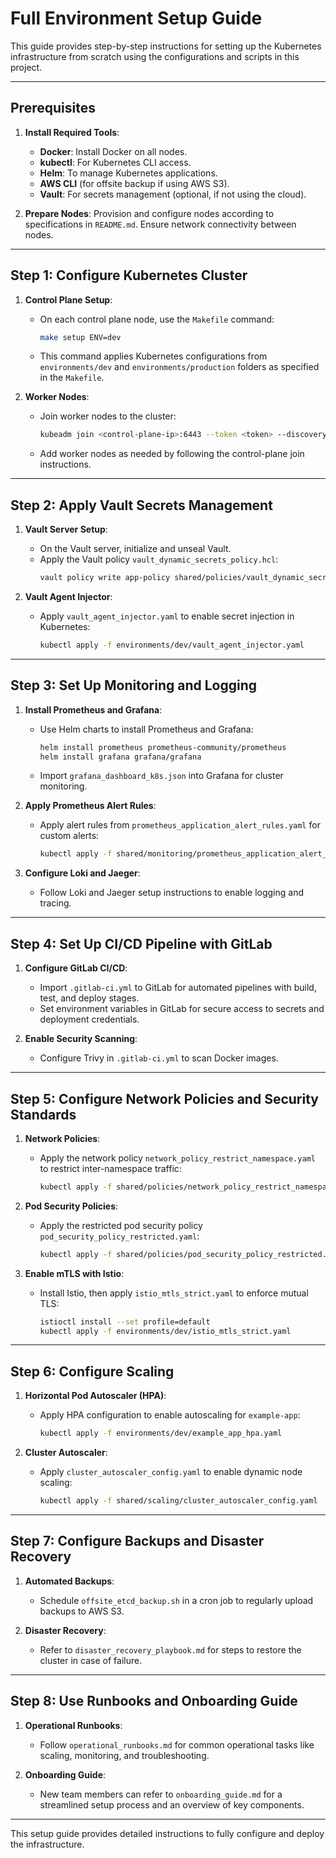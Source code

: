 
# Full Environment Setup Guide

This guide provides step-by-step instructions for setting up the Kubernetes infrastructure from scratch using the configurations and scripts in this project.

---

## Prerequisites

1. **Install Required Tools**:
   - **Docker**: Install Docker on all nodes.
   - **kubectl**: For Kubernetes CLI access.
   - **Helm**: To manage Kubernetes applications.
   - **AWS CLI** (for offsite backup if using AWS S3).
   - **Vault**: For secrets management (optional, if not using the cloud).

2. **Prepare Nodes**: Provision and configure nodes according to specifications in `README.md`. Ensure network connectivity between nodes.

---

## Step 1: Configure Kubernetes Cluster

1. **Control Plane Setup**:
   - On each control plane node, use the `Makefile` command:
     ```bash
     make setup ENV=dev
     ```
   - This command applies Kubernetes configurations from `environments/dev` and `environments/production` folders as specified in the `Makefile`.

2. **Worker Nodes**:
   - Join worker nodes to the cluster:
     ```bash
     kubeadm join <control-plane-ip>:6443 --token <token> --discovery-token-ca-cert-hash sha256:<hash>
     ```
   - Add worker nodes as needed by following the control-plane join instructions.

---

## Step 2: Apply Vault Secrets Management

1. **Vault Server Setup**:
   - On the Vault server, initialize and unseal Vault.
   - Apply the Vault policy `vault_dynamic_secrets_policy.hcl`:
     ```bash
     vault policy write app-policy shared/policies/vault_dynamic_secrets_policy.hcl
     ```

2. **Vault Agent Injector**:
   - Apply `vault_agent_injector.yaml` to enable secret injection in Kubernetes:
     ```bash
     kubectl apply -f environments/dev/vault_agent_injector.yaml
     ```

---

## Step 3: Set Up Monitoring and Logging

1. **Install Prometheus and Grafana**:
   - Use Helm charts to install Prometheus and Grafana:
     ```bash
     helm install prometheus prometheus-community/prometheus
     helm install grafana grafana/grafana
     ```
   - Import `grafana_dashboard_k8s.json` into Grafana for cluster monitoring.

2. **Apply Prometheus Alert Rules**:
   - Apply alert rules from `prometheus_application_alert_rules.yaml` for custom alerts:
     ```bash
     kubectl apply -f shared/monitoring/prometheus_application_alert_rules.yaml
     ```

3. **Configure Loki and Jaeger**:
   - Follow Loki and Jaeger setup instructions to enable logging and tracing.

---

## Step 4: Set Up CI/CD Pipeline with GitLab

1. **Configure GitLab CI/CD**:
   - Import `.gitlab-ci.yml` to GitLab for automated pipelines with build, test, and deploy stages.
   - Set environment variables in GitLab for secure access to secrets and deployment credentials.

2. **Enable Security Scanning**:
   - Configure Trivy in `.gitlab-ci.yml` to scan Docker images.

---

## Step 5: Configure Network Policies and Security Standards

1. **Network Policies**:
   - Apply the network policy `network_policy_restrict_namespace.yaml` to restrict inter-namespace traffic:
     ```bash
     kubectl apply -f shared/policies/network_policy_restrict_namespace.yaml
     ```

2. **Pod Security Policies**:
   - Apply the restricted pod security policy `pod_security_policy_restricted.yaml`:
     ```bash
     kubectl apply -f shared/policies/pod_security_policy_restricted.yaml
     ```

3. **Enable mTLS with Istio**:
   - Install Istio, then apply `istio_mtls_strict.yaml` to enforce mutual TLS:
     ```bash
     istioctl install --set profile=default
     kubectl apply -f environments/dev/istio_mtls_strict.yaml
     ```

---

## Step 6: Configure Scaling

1. **Horizontal Pod Autoscaler (HPA)**:
   - Apply HPA configuration to enable autoscaling for `example-app`:
     ```bash
     kubectl apply -f environments/dev/example_app_hpa.yaml
     ```

2. **Cluster Autoscaler**:
   - Apply `cluster_autoscaler_config.yaml` to enable dynamic node scaling:
     ```bash
     kubectl apply -f shared/scaling/cluster_autoscaler_config.yaml
     ```

---

## Step 7: Configure Backups and Disaster Recovery

1. **Automated Backups**:
   - Schedule `offsite_etcd_backup.sh` in a cron job to regularly upload backups to AWS S3.

2. **Disaster Recovery**:
   - Refer to `disaster_recovery_playbook.md` for steps to restore the cluster in case of failure.

---

## Step 8: Use Runbooks and Onboarding Guide

1. **Operational Runbooks**:
   - Follow `operational_runbooks.md` for common operational tasks like scaling, monitoring, and troubleshooting.

2. **Onboarding Guide**:
   - New team members can refer to `onboarding_guide.md` for a streamlined setup process and an overview of key components.

---

This setup guide provides detailed instructions to fully configure and deploy the infrastructure.

